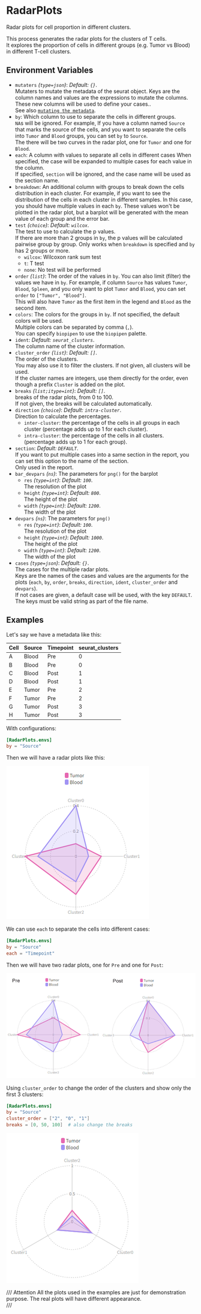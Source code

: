 # RadarPlots

Radar plots for cell proportion in different clusters.

This process generates the radar plots for the clusters of T cells.<br />
It explores the proportion of cells in different groups (e.g. Tumor vs Blood)
in different T-cell clusters.<br />

## Environment Variables

- `mutaters` *(`type=json`)*: *Default: `{}`*. <br />
    Mutaters to mutate the metadata of the seurat object. Keys are the column names and values are the expressions to mutate the columns. These new columns will be used to define your cases..<br />
    See also
    [`mutating the metadata`](../configurations.md#mutating-the-metadata).<br />
- `by`:
    Which column to use to separate the cells in different groups.<br />
    `NA`s will be ignored. For example, If you have a column named `Source`
    that marks the source of the cells, and you want to separate the cells
    into `Tumor` and `Blood` groups, you can set `by` to `Source`.<br />
    The there will be two curves in the radar plot, one for `Tumor` and
    one for `Blood`.<br />
- `each`:
    A column with values to separate all cells in different cases
    When specified, the case will be expanded to multiple cases for
    each value in the column.<br />
    If specified, `section` will be ignored, and the case name will
    be used as the section name.<br />
- `breakdown`:
    An additional column with groups to break down the cells
    distribution in each cluster. For example, if you want to see the
    distribution of the cells in each cluster in different samples. In
    this case, you should have multiple values in each `by`. These values
    won't be plotted in the radar plot, but a barplot will be generated
    with the mean value of each group and the error bar.<br />
- `test` *(`choice`)*: *Default: `wilcox`*. <br />
    The test to use to calculate the p values.<br />
    If there are more than 2 groups in `by`, the p values will be calculated
    pairwise group by group. Only works when `breakdown` is specified and
    `by` has 2 groups or more.<br />
    - `wilcox`:
        Wilcoxon rank sum test
    - `t`:
        T test
    - `none`:
        No test will be performed
- `order` *(`list`)*:
    The order of the values in `by`. You can also limit
    (filter) the values we have in `by`. For example, if column `Source`
    has values `Tumor`, `Blood`, `Spleen`, and you only want to plot
    `Tumor` and `Blood`, you can set `order` to `["Tumor", "Blood"]`.<br />
    This will also have `Tumor` as the first item in the legend and `Blood`
    as the second item.<br />
- `colors`:
    The colors for the groups in `by`. If not specified,
    the default colors will be used.<br />
    Multiple colors can be separated by comma (`,`).<br />
    You can specify `biopipen` to use the `biopipen` palette.<br />
- `ident`: *Default: `seurat_clusters`*. <br />
    The column name of the cluster information.<br />
- `cluster_order` *(`list`)*: *Default: `[]`*. <br />
    The order of the clusters.<br />
    You may also use it to filter the clusters. If not given,
    all clusters will be used.<br />
    If the cluster names are integers, use them directly for the order,
    even though a prefix `Cluster` is added on the plot.<br />
- `breaks` *(`list;itype=int`)*: *Default: `[]`*. <br />
    breaks of the radar plots, from 0 to 100.<br />
    If not given, the breaks will be calculated automatically.<br />
- `direction` *(`choice`)*: *Default: `intra-cluster`*. <br />
    Direction to calculate the percentages.<br />
    - `inter-cluster`:
        the percentage of the cells in all groups
        in each cluster (percentage adds up to 1 for each cluster).<br />
    - `intra-cluster`:
        the percentage of the cells in all clusters.<br />
        (percentage adds up to 1 for each group).<br />
- `section`: *Default: `DEFAULT`*. <br />
    If you want to put multiple cases into a same section
    in the report, you can set this option to the name of the section.<br />
    Only used in the report.<br />
- `bar_devpars` *(`ns`)*:
    The parameters for `png()` for the barplot
    - `res` *(`type=int`)*: *Default: `100`*. <br />
        The resolution of the plot
    - `height` *(`type=int`)*: *Default: `800`*. <br />
        The height of the plot
    - `width` *(`type=int`)*: *Default: `1200`*. <br />
        The width of the plot
- `devpars` *(`ns`)*:
    The parameters for `png()`
    - `res` *(`type=int`)*: *Default: `100`*. <br />
        The resolution of the plot
    - `height` *(`type=int`)*: *Default: `1000`*. <br />
        The height of the plot
    - `width` *(`type=int`)*: *Default: `1200`*. <br />
        The width of the plot
- `cases` *(`type=json`)*: *Default: `{}`*. <br />
    The cases for the multiple radar plots.<br />
    Keys are the names of the cases and values are the arguments for
    the plots (`each`, `by`, `order`, `breaks`, `direction`,
    `ident`, `cluster_order` and `devpars`).<br />
    If not cases are given, a default case will be used, with the
    key `DEFAULT`.<br />
    The keys must be valid string as part of the file name.<br />

## Examples

Let's say we have a metadata like this:<br />

| Cell | Source | Timepoint | seurat_clusters |
| ---- | ------ | --------- | --------------- |
| A    | Blood  | Pre       | 0               |
| B    | Blood  | Pre       | 0               |
| C    | Blood  | Post      | 1               |
| D    | Blood  | Post      | 1               |
| E    | Tumor  | Pre       | 2               |
| F    | Tumor  | Pre       | 2               |
| G    | Tumor  | Post      | 3               |
| H    | Tumor  | Post      | 3               |

With configurations:<br />

```toml
[RadarPlots.envs]
by = "Source"
```

Then we will have a radar plots like this:<br />

![Radar plots](../processes/images/RadarPlots-default.png)

We can use `each` to separate the cells into different cases:<br />

```toml
[RadarPlots.envs]
by = "Source"
each = "Timepoint"
```

Then we will have two radar plots, one for `Pre` and one for `Post`:<br />

![Radar plots](../processes/images/RadarPlots-each.png)

Using `cluster_order` to change the order of the clusters and show only the first 3 clusters:<br />

```toml
[RadarPlots.envs]
by = "Source"
cluster_order = ["2", "0", "1"]
breaks = [0, 50, 100]  # also change the breaks
```

![Radar plots cluster_order](../processes/images/RadarPlots-cluster_order.png)

/// Attention
All the plots used in the examples are just for demonstration purpose. The real plots will have different appearance.<br />
///

